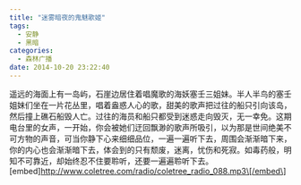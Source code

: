 ```yaml
---
title: "迷雾暗夜的鬼魅歌姬"
tags:
  - 安静
  - 黑暗
categories:
  - 森林广播
date: 2014-10-20 23:22:40
---
```


遥远的海面上有一岛屿，石崖边居住着唱魔歌的海妖塞壬三姐妹。半人半鸟的塞壬姐妹们坐在一片花丛里，唱着盎惑人心的歌，甜美的歌声把过往的船只引向该岛，然后撞上礁石船毁人亡。过往的海员和船只都受到迷惑走向毁灭，无一幸免。这期电台里的女声，一开始，你会被她们迂回飘渺的歌声所吸引，以为那是世间绝美不可方物的声音，可当你静下心来细细品位，一遍一遍听下去，周围会渐渐暗下来，你的内心也会渐渐暗下去，体会到的只有颓废，迷离，忧伤和死寂。如毒药般，明知不可靠近，却始终忍不住要聆听，还要一遍遍聆听下去。   \[embed\]http://www.coletree.com/radio/coletree_radio_088.mp3\[/embed\]